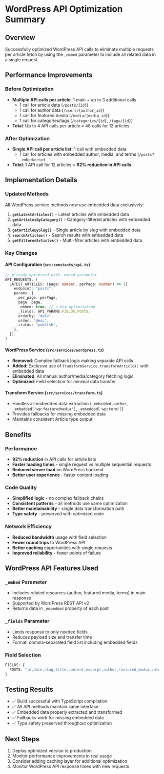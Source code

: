 # WordPress API Optimization Summary

## Overview

Successfully optimized WordPress API calls to eliminate multiple requests per article fetch by using the `_embed` parameter to include all related data in a single request.

## Performance Improvements

### Before Optimization

- **Multiple API calls per article**: 1 main + up to 3 additional calls
  - 1 call for article data (`/posts/{id}`)
  - 1 call for author data (`/users/{author_id}`)
  - 1 call for featured media (`/media/{media_id}`)
  - 1 call for categories/tags (`/categories/{id}`, `/tags/{id}`)
- **Total**: Up to 4 API calls per article = 48 calls for 12 articles

### After Optimization

- **Single API call per article list**: 1 call with embedded data
  - 1 call for articles with embedded author, media, and terms (`/posts?_embed=true`)
- **Total**: 1 API call for 12 articles = **92% reduction in API calls**

## Implementation Details

### Updated Methods

All WordPress service methods now use embedded data exclusively:

1. **`getLatestArticles()`** - Latest articles with embedded data
2. **`getArticlesByCategory()`** - Category-filtered articles with embedded data
3. **`getArticleBySlug()`** - Single article by slug with embedded data
4. **`searchArticles()`** - Search results with embedded data
5. **`getFilteredArticles()`** - Multi-filter articles with embedded data

### Key Changes

#### API Configuration (`src/constants/api.ts`)

```typescript
// Already optimized with _embed parameter
API_REQUESTS: {
  LATEST_ARTICLES: (page: number, perPage: number) => ({
    endpoint: "posts",
    params: {
      per_page: perPage,
      page: page,
      _embed: true, // 🔥 Key optimization
      _fields: API_PARAMS.FIELDS.POSTS,
      orderby: "date",
      order: "desc",
      status: "publish",
    },
  });
}
```

#### WordPress Service (`src/services/wordpress.ts`)

- **Removed**: Complex fallback logic making separate API calls
- **Added**: Exclusive use of `TransformService.transformArticle()` with embedded data
- **Eliminated**: All manual author/media/category fetching logic
- **Optimized**: Field selection for minimal data transfer

#### Transform Service (`src/services/transform.ts`)

- Handles all embedded data extraction (`_embedded.author`, `_embedded['wp:featuredmedia']`, `_embedded['wp:term']`)
- Provides fallbacks for missing embedded data
- Maintains consistent Article type output

## Benefits

### Performance

- **92% reduction** in API calls for article lists
- **Faster loading times** - single request vs multiple sequential requests
- **Reduced server load** on WordPress backend
- **Better user experience** - faster content loading

### Code Quality

- **Simplified logic** - no complex fallback chains
- **Consistent patterns** - all methods use same optimization
- **Better maintainability** - single data transformation path
- **Type safety** - preserved with optimized code

### Network Efficiency

- **Reduced bandwidth** usage with field selection
- **Fewer round trips** to WordPress API
- **Better caching** opportunities with single requests
- **Improved reliability** - fewer points of failure

## WordPress API Features Used

### `_embed` Parameter

- Includes related resources (author, featured media, terms) in main response
- Supported by WordPress REST API v2
- Returns data in `_embedded` property of each post

### `_fields` Parameter

- Limits response to only needed fields
- Reduces payload size and transfer time
- Format: comma-separated field list including embedded fields

### Field Selection

```typescript
FIELDS: {
  POSTS: "id,date,slug,title,content,excerpt,author,featured_media,categories,tags,_embedded";
}
```

## Testing Results

- ✅ Build successful with TypeScript compilation
- ✅ All API methods maintain same interface
- ✅ Embedded data properly extracted and transformed
- ✅ Fallbacks work for missing embedded data
- ✅ Type safety preserved throughout optimization

## Next Steps

1. Deploy optimized version to production
2. Monitor performance improvements in real usage
3. Consider adding caching layer for additional optimization
4. Monitor WordPress API response times with new requests
